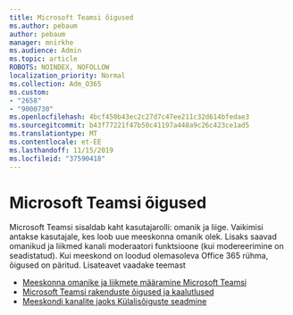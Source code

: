 ```yaml
---
title: Microsoft Teamsi õigused
ms.author: pebaum
author: pebaum
manager: mnirkhe
ms.audience: Admin
ms.topic: article
ROBOTS: NOINDEX, NOFOLLOW
localization_priority: Normal
ms.collection: Adm_O365
ms.custom:
- "2658"
- "9000730"
ms.openlocfilehash: 4bcf450b43ec2c27d7c47ee211c32d614bfedae3
ms.sourcegitcommit: b43f77221f47b50c41197a448a9c26c423ce1ad5
ms.translationtype: MT
ms.contentlocale: et-EE
ms.lasthandoff: 11/15/2019
ms.locfileid: "37590418"
---
```

# <a name="microsoft-teams-permissions"></a>Microsoft Teamsi õigused

Microsoft Teamsi sisaldab kaht kasutajarolli: omanik ja liige. Vaikimisi antakse kasutajale, kes loob uue meeskonna omanik olek. Lisaks saavad omanikud ja liikmed kanali moderaatori funktsioone (kui modereerimine on seadistatud). Kui meeskond on loodud olemasoleva Office 365 rühma, õigused on päritud. Lisateavet vaadake teemast

- [Meeskonna omanike ja liikmete määramine Microsoft Teamsi](https://docs.microsoft.com/microsoftteams/assign-roles-permissions)
- [Microsoft Teamsi rakenduste õigused ja kaalutlused](https://docs.microsoft.com/microsoftteams/app-permissions)
- [Meeskondi kanalite jaoks Külalisõiguste seadmine](https://support.office.com/article/4756c468-2746-4bfd-a582-736d55fcc169)
